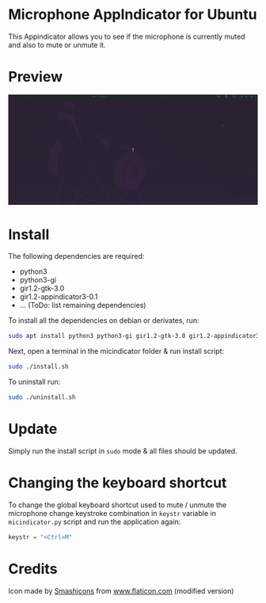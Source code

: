 # Microphone AppIndicator for Ubuntu
This Appindicator allows you to see if the microphone is currently muted and also to mute or unmute it.

# Preview
![Microphone Indicator Preview](./docs/preview.gif)

# Install

The following dependencies are required:
- python3
- python3-gi
- gir1.2-gtk-3.0
- gir1.2-appindicator3-0.1
- ... (ToDo: list remaining dependencies)

To install all the dependencies on debian or derivates, run:
```bash
sudo apt install python3 python3-gi gir1.2-gtk-3.0 gir1.2-appindicator3-0.1
```

Next, open a terminal in the micindicator folder & run install script:
```bash
sudo ./install.sh
```

To uninstall run:
```bash
sudo ./uninstall.sh
```

# Update

Simply run the install script in `sudo` mode & all files should be updated.

# Changing the keyboard shortcut
To change the global keyboard shortcut used to mute / unmute the microphone change keystroke combination in `keystr` variable in `micindicator.py` script and run the application again:

```python
keystr = "<Ctrl>M"
```

# Credits 
Icon made by [Smashicons](https://www.flaticon.com/authors/smashicons) from www.flaticon.com (modified version)
